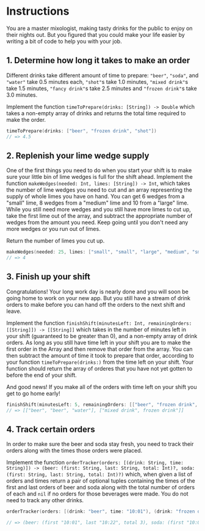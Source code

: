 # Instructions

You are a master mixologist, making tasty drinks for the public to enjoy on their nights out. But you figured that you could make your life easier by writing a bit of code to help you with your job.

## 1. Determine how long it takes to make an order

Different drinks take different amount of time to prepare: `"beer"`, `"soda"`, and `"water"` take 0.5 minutes each, `"shot"`s take 1.0 minutes, `"mixed drink"`s take 1.5 minutes, `"fancy drink"`s take 2.5 minutes and `"frozen drink"`s take 3.0 minutes.

Implement the function `timeToPrepare(drinks: [String]) -> Double` which takes a non-empty array of drinks and returns the total time required to make the order.

```swift
timeToPrepare(drinks: ["beer", "frozen drink", "shot"])
// => 4.5
```

## 2. Replenish your lime wedge supply

One of the first things you need to do when you start your shift is to make sure your little bin of lime wedges is full for the shift ahead. Implement the function `makeWedges(needed: Int, limes: [String]) -> Int`, which takes the number of lime wedges you need to cut and an array representing the supply of whole limes you have on hand. You can get 6 wedges from a "small" lime, 8 wedges from a "medium" lime and 10 from a "large" lime. While you still need more wedges and you still have more limes to cut up, take the first lime out of the array, and subtract the appropriate number of wedges from the amount you need. Keep going until you don't need any more wedges or you run out of limes.

Return the number of limes you cut up.

```swift
makeWedges(needed: 25, limes: ["small", "small", "large", "medium", "small"])
// => 4
```

## 3. Finish up your shift

Congratulations! Your long work day is nearly done and you will soon be going home to work on your new app. But you still have a stream of drink orders to make before you can hand off the orders to the next shift and leave.

Implement the function `finishShift(minutesLeft: Int, remainingOrders: [[String]]) -> [[String]]` which takes in the number of minutes left in your shift (guaranteed to be greater than 0), and a non-empty array of drink orders. As long as you still have time left in your shift you are to make the first order in the Array and then remove that order from the array. You can then subtract the amount of time it took to prepare that order, according to your function `timeToPrepare(drinks:)` from the time left on your shift. Your function should return the array of orderes that you have not yet gotten to before the end of your shift.

And good news! If you make all of the orders with time left on your shift you get to go home early!

```swift
finishShift(minutesLeft: 5, remainingOrders: [["beer", "frozen drink", "shot], ["fancy drink", "soda"], ["beer", "beer", "water"], ["mixed drink", frozen drink"]])
// => [["beer", "beer", "water"], ["mixed drink", frozen drink"]]
```

## 4. Track certain orders

In order to make sure the beer and soda stay fresh, you need to track their orders along with the times those orders were placed.

Implement the function `orderTracker(orders: [(drink: String, time: String)]) -> (beer: (first: String, last: String, total: Int)?, soda: (first: String, last: String, total: Int)?)` which, when given a list of orders and times return a pair of optional tuples containing the times of the first and last orders of beer and soda along with the total number of orders of each and `nil` if no orders for those beverages were made. You do not need to track any other drinks.

```swift
orderTracker(orders: [(drink: "beer", time: "10:01"), (drink: "frozen drink", time: "10:02"), (drink: "shot", time: "10:05"), (drink: "fancy drink", time: "10:06"), (drink: "soda", time: "10:09"), (drink: "beer", time: "10:15"), (drink: "beer", time: "10:22"), (drink: "water", time: "10:26"), (drink: "mixed drink", time: "10:28"), (drink: "frozen drink", time: "10:33")]

// => (beer: (first "10:01", last "10:22", total 3), soda: (first "10:09", last "10:09", total 1))
```

